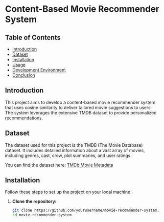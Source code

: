 # Content-Based Movie Recommender System

## Table of Contents
- [Introduction](#introduction)
- [Dataset](#dataset)
- [Installation](#installation)
- [Usage](#usage)
- [Development Environment](#development-environment)
- [Conclusion](#conclusion)

## Introduction
This project aims to develop a content-based movie recommender system that uses cosine similarity to deliver tailored movie suggestions to users. The system leverages the extensive TMDB dataset to provide personalized recommendations.

## Dataset
The dataset used for this project is the TMDB (The Movie Database) dataset. It includes detailed information about a vast array of movies, including genres, cast, crew, plot summaries, and user ratings.

You can find the dataset here: [TMDb Movie Metadata](https://www.kaggle.com/datasets/tmdb/tmdb-movie-metadata)

## Installation
Follow these steps to set up the project on your local machine:

1. **Clone the repository:**
   ```sh
   git clone https://github.com/yourusername/movie-recommender-system.git
   cd movie-recommender-system

